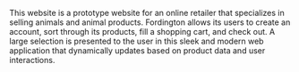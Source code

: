 This website is a prototype website for an online retailer that specializes in selling animals and 
animal products. Fordington allows its users to create an account, sort through its products, fill a 
shopping cart, and check out. A large selection is presented to the user in this sleek and modern
web application that dynamically updates based on product data and user interactions.